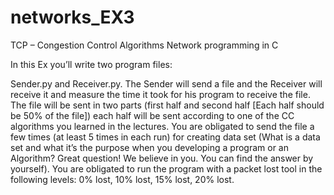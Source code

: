 # networks_EX3

TCP – Congestion Control Algorithms 
Network programming in C

In this Ex you’ll write two program files:

Sender.py and Receiver.py. The Sender will send a file and the Receiver will receive it and measure the time it took for his program to receive the file.
The file will be sent in two parts (first half and second half [Each half should be 50% of the file]) each half will be sent according to one of the CC algorithms you learned in the lectures.
You are obligated to send the file a few times (at least 5 times in each run) for creating data set (What is a data set and what it’s the purpose when you developing a program or an Algorithm? Great question! We believe in you. You can find the answer by yourself).
You are obligated to run the program with a packet lost tool in the following levels:
0% lost, 10% lost, 15% lost, 20% lost.
